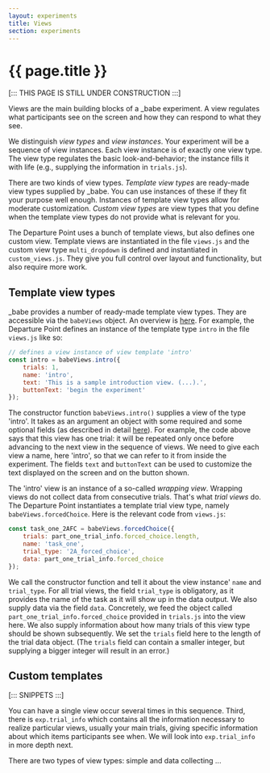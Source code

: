 ```yaml
---
layout: experiments
title: Views
section: experiments
---
```


# {{ page.title }}

[::: THIS PAGE IS STILL UNDER CONSTRUCTION :::]

Views are the main building blocks of a _babe experiment. A view regulates what participants see on the screen and how they can respond to what they see. 

We distinguish *view types* and *view instances*. Your experiment will be a sequence of view instances. Each view instance is of exactly one view type. The view type regulates the basic look-and-behavior; the instance fills it with life (e.g., supplying the information in `trials.js`). 

There are two kinds of view types. *Template view types* are ready-made view types supplied by _babe. You can use instances of these if they fit your purpose well enough. Instances of template view types allow for moderate customization. *Custom view types* are view types that you define when the template view types do not provide what is relevant for you. 

The Departure Point uses a bunch of template views, but also defines one custom view. Template views are instantiated in the file `views.js` and the custom view type `multi_dropdown` is defined and instantiated in `custom_views.js`. They give you full control over layout and functionality, but also require more work.

## Template view types

_babe provides a number of ready-made template view types. They are accessible via the `babeViews` object. An overview is [here](https://github.com/babe-project/babe-project/blob/master/docs/views.md). For example, the Departure Point defines an instance of the template type `intro` in the file `views.js` like so:

```javascript
// defines a view instance of view template 'intro'
const intro = babeViews.intro({
    trials: 1,
    name: 'intro',
    text: 'This is a sample introduction view. (...).',
    buttonText: 'begin the experiment'
});

```

The constructor function `babeViews.intro()` supplies a view of the type 'intro'. It takes as an argument an object with some required and some optional fields (as described in detail  [here](https://github.com/babe-project/babe-project/blob/master/docs/views.md)). For example, the code above says that this view has one trial: it will be repeated only once before advancing to the next view in the sequence of views. We need to give each view a name, here 'intro', so that we can refer to it from inside the experiment. The fields `text` and `buttonText` can be used to customize the text displayed on the screen and on the button shown. 

The 'intro' view is an instance of a so-called *wrapping view*. Wrapping views do not collect data from consecutive trials. That's what *trial views* do. The Departure Point instantiates a template trial view type, namely `babeViews.forcedChoice`. Here is the relevant code from `views.js`:

```javascript
const task_one_2AFC = babeViews.forcedChoice({
    trials: part_one_trial_info.forced_choice.length,
    name: 'task_one',
    trial_type: '2A_forced_choice',
    data: part_one_trial_info.forced_choice
});
```

We call the constructor function and tell it about the view instance' `name` and `trial_type`. For all trial views, the field `trial_type` is obligatory, as it provides the name of the task as it will show up in the data output. We also supply data via the field `data`. Concretely, we feed the object called `part_one_trial_info.forced_choice` provided in `trials.js` into the view here. We also supply information about how many trials of this view type should be shown subsequently. We set the `trials` field here to the length of the trial data object. (The `trials` field can contain a smaller integer, but supplying a bigger integer will result in an error.)


## Custom templates


[::: SNIPPETS :::]

You can have a single view occur several times in this sequence. Third, there is `exp.trial_info` which contains all the information necessary to realize particular views, usually your main trials, giving specific information about which items participants see when. We will look into `exp.trial_info` in more depth next.

There are two types of view types: simple and data collecting ... 

